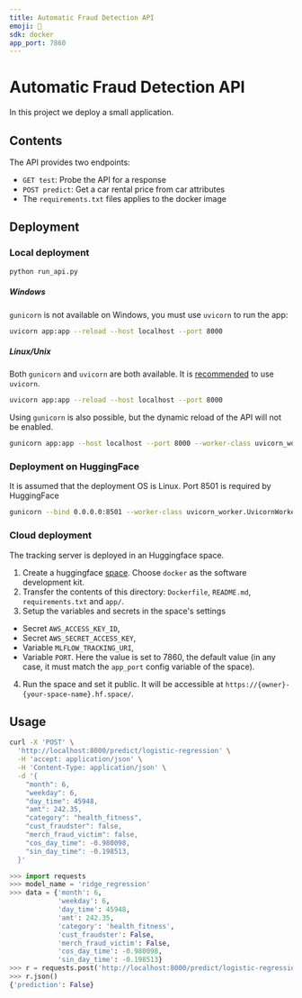 ```yaml
---
title: Automatic Fraud Detection API
emoji: 💸
sdk: docker
app_port: 7860
---
```

# Automatic Fraud Detection API

In this project we deploy a small application.


## Contents

The API provides two endpoints:
- `GET test`: Probe the API for a response
- `POST predict`: Get a car rental price from car attributes
- The `requirements.txt` files applies to the docker image


## Deployment

### Local deployment



```bash
python run_api.py
```


##### Windows

`gunicorn` is not available on Windows, you must use `uvicorn` to run the app:
```bash
uvicorn app:app --reload --host localhost --port 8000
```

##### Linux/Unix

Both `gunicorn` and `uvicorn` are both available. It is [recommended](https://www.uvicorn.org/deployment/) to use `uvicorn`.
```bash
uvicorn app:app --reload --host localhost --port 8000
```

Using `gunicorn` is also possible, but the dynamic reload of the API will not be enabled.
```bash
gunicorn app:app --host localhost --port 8000 --worker-class uvicorn_worker.UvicornWorker
```


### Deployment on HuggingFace

It is assumed that the deployment OS is Linux.
Port 8501 is required by HuggingFace
```bash
gunicorn --bind 0.0.0.0:8501 --worker-class uvicorn_worker.UvicornWorker app:app
```

### Cloud deployment

The tracking server is deployed in an Huggingface space.

1. Create a huggingface [space](https://huggingface.co/new-space). Choose `docker` as the software development kit.
2. Transfer the contents of this directory: `Dockerfile`, `README.md`, `requirements.txt` and `app/`.
3. Setup the variables and secrets in the space's settings
  - Secret `AWS_ACCESS_KEY_ID`,
  - Secret `AWS_SECRET_ACCESS_KEY`,
  - Variable `MLFLOW_TRACKING_URI`,
  - Variable `PORT`. Here the value is set to 7860, the default value (in any case, it must match the `app_port` config variable of the space).
4. Run the space and set it public. It will be accessible at `https://{owner}-{your-space-name}.hf.space/`.


## Usage


```bash
curl -X 'POST' \
  'http://localhost:8000/predict/logistic-regression' \
  -H 'accept: application/json' \
  -H 'Content-Type: application/json' \
  -d '{
    "month": 6,
    "weekday": 6,
    "day_time": 45948,
    "amt": 242.35,
    "category": "health_fitness",
    "cust_fraudster": false,
    "merch_fraud_victim": false,
    "cos_day_time": -0.980098,
    "sin_day_time": -0.198513,
  }'
```


```python
>>> import requests
>>> model_name = 'ridge_regression'
>>> data = {'month': 6,
            'weekday': 6,
            'day_time': 45948,
            'amt': 242.35,
            'category': 'health_fitness',
            'cust_fraudster': False,
            'merch_fraud_victim': False,
            'cos_day_time': -0.980098,
            'sin_day_time': -0.198513}
>>> r = requests.post('http://localhost:8000/predict/logistic-regression', json=data)
>>> r.json()
{'prediction': False}
```


